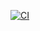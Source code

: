  [![CI](https://github.com/ShoofLLC/eventoholic/actions/workflows/extract_info.yml/badge.svg)](https://github.com/ShoofLLC/eventoholic/actions/workflows/extract_info.yml) 
